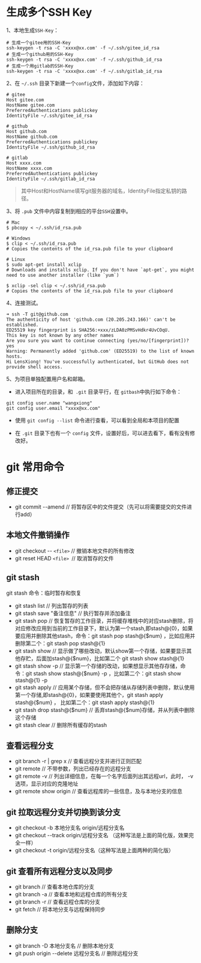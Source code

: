 # 生成多个SSH Key

1、本地生成`SSH-Key`：

```shell
# 生成一个gitee用的SSH-Key
ssh-keygen -t rsa -C 'xxxx@xx.com' -f ~/.ssh/gitee_id_rsa
# 生成一个github用的SSH-Key
ssh-keygen -t rsa -C 'xxxx@xx.com' -f ~/.ssh/github_id_rsa
# 生成一个用gitlab的SSH-Key
ssh-keygen -t rsa -C 'xxxx@xx.com' -f ~/.ssh/gitlab_id_rsa
```

2、在 `~/.ssh` 目录下新建一个`config`文件，添加如下内容：

```
# gitee
Host gitee.com
HostName gitee.com
PreferredAuthentications publickey
IdentityFile ~/.ssh/gitee_id_rsa

# github
Host github.com
HostName github.com
PreferredAuthentications publickey
IdentityFile ~/.ssh/github_id_rsa

# gitlab
Host xxxx.com
HostName xxxx.com
PreferredAuthentications publickey
IdentityFile ~/.ssh/gitlab_id_rsa
```

> 其中Host和HostName填写git服务器的域名，IdentityFile指定私钥的路径。

3、将 `.pub` 文件中内容复制到相应的平台`SSH`设置中。

```
# Mac
$ pbcopy < ~/.ssh/id_rsa.pub

# Windows
$ clip < ~/.ssh/id_rsa.pub
# Copies the contents of the id_rsa.pub file to your clipboard

# Linux
$ sudo apt-get install xclip
# Downloads and installs xclip. If you don't have `apt-get`, you might need to use another installer (like `yum`)

$ xclip -sel clip < ~/.ssh/id_rsa.pub
# Copies the contents of the id_rsa.pub file to your clipboard
```

4、连接测试。

```shell
➜ ssh -T git@github.com
The authenticity of host 'github.com (20.205.243.166)' can't be established.
ED25519 key fingerprint is SHA256:+xxx/zLDA0zPMSvHdkr4UvCOqU.
This key is not known by any other names
Are you sure you want to continue connecting (yes/no/[fingerprint])? yes
Warning: Permanently added 'github.com' (ED25519) to the list of known hosts.
Hi LensXiong! You've successfully authenticated, but GitHub does not provide shell access.
```

5、为项目单独配置用户名和邮箱。

* 进入项目所在的目录，和` .git` 目录平行，在 `gitbash`中执行如下命令：

```
git config user.name "wangxiong"
git config user.email "xxxx@xx.com"
```

* 使用 `git config --list` 命令进行查看，可以看到全局和本项目的配置

* 在 `.git` 目录下也有一个 `config` 文件，设置好后，可以进去看下，看有没有修改好。



# git 常用命令

## 修正提交
*  git commit --amend // 将暂存区中的文件提交（先可以将需要提交的文件进行add）

## 本地文件撤销操作
* git checkout -- `<file>` // 撤销本地文件的所有修改
* git reset HEAD `<file> `// 取消暂存的文件


## git stash 

git stash 命令：临时暂存和恢复

* git stash list // 列出暂存的列表
* git stash save "备注信息"  // 执行暂存并添加备注
* git stash pop // 恢复暂存的工作目录，并将缓存堆栈中的对应stash删除，将对应修改应用到当前的工作目录下，默认为第一个stash,即stash@{0}，如果要应用并删除其他stash，命令：git stash pop stash@{$num} ，比如应用并删除第二个：git stash pop stash@{1}
* git stash show // 显示做了哪些改动，默认show第一个存储，如果要显示其他存贮，后面加stash@{$num}，比如第二个 git stash show stash@{1}
* git stash show -p  // 显示第一个存储的改动，如果想显示其他存存储，命令：git stash show  stash@{$num}  -p ，比如第二个：git stash show  stash@{1}  -p
* git stash apply  // 应用某个存储，但不会把存储从存储列表中删除，默认使用第一个存储,即stash@{0}，如果要使用其他个，git stash apply stash@{$num} ， 比如第二个：git stash apply stash@{1} 
* git stash drop stash@{$num} // 丢弃stash@{$num}存储，并从列表中删除这个存储
* git stash clear // 删除所有缓存的stash


## 查看远程分支

* git branch -r | grep x // 查看远程分支并进行正则匹配
*  git remote // 不带参数，列出已经存在的远程分支
* git remote -v // 列出详细信息，在每一个名字后面列出其远程url，此时， -v 选项，显示对应的克隆地址
* git remote show origin // 查看远程库的一些信息，及与本地分支的信息

## git 拉取远程分支并切换到该分支

* git checkout -b 本地分支名 origin/远程分支名
* git checkout --track origin/远程分支名 （这种写法是上面的简化版，效果完全一样）
* git checkout -t origin/远程分支名（这种写法是上面两种的简化版）


## git 查看所有远程分支以及同步

* git branch   // 查看本地仓库的分支
* git branch -a  // 查看本地和远程仓库的所有分支
* git branch -r  // 查看远程仓库的分支
* git fetch // 将本地分支与远程保持同步

## 删除分支
* git branch -D 本地分支名 // 删除本地分支
* git push origin --delete 远程分支名 // 删除远程分支
